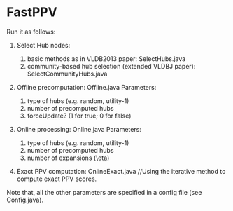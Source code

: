 # FastPPV

Run it as follows:

1. Select Hub nodes: 
	1) basic methods as in VLDB2013 paper: SelectHubs.java
	2) community-based hub selection (extended VLDBJ paper): SelectCommunityHubs.java
	
2. Offline precomputation: Offline.java
	Parameters:
	1) type of hubs (e.g. random, utility-1)
	2) number of precomputed hubs
	3) forceUpdate? (1 for true; 0 for false)
	
3. Online processing: Online.java
	Parameters:
	1) type of hubs (e.g. random, utility-1)
	2) number of precomputed hubs
	3) number of expansions (\eta)
	
4. Exact PPV computation: OnlineExact.java
   //Using the iterative method to compute exact PPV scores.
   
Note that, all the other parameters are specified in a config file (see Config.java).
   
